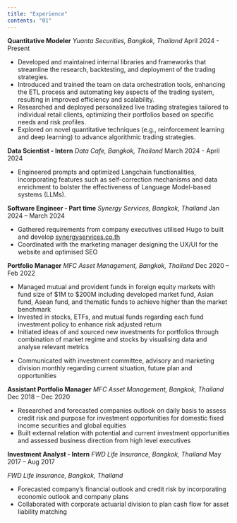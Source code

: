 ```yaml
---
title: "Experience"
contents: "01"
---
```


<div class="flex justify-between">
    <span>
        <b>Quantitative Modeler</b> 
        <i class="fa-solid fa-map-marker-alt mx-1"></i>
        <i>Yuanta Securities, Bangkok, Thailand</i>
    </span>   
    <span>April 2024 - Present</span>
</div>

- Developed and maintained internal libraries and frameworks that streamline the research, backtesting, and deployment of the trading strategies.
- Introduced and trained the team on data orchestration tools, enhancing the ETL process and automating key aspects of the trading system, resulting in improved efficiency and scalability.
- Researched and deployed personalized live trading strategies tailored to individual retail clients, optimizing their portfolios based on specific needs and risk profiles.
- Explored on novel quantitative techniques (e.g., reinforcement learning and deep learning) to advance algorithmic trading strategies.


<div class="flex justify-between mt-4">
    <span>
        <b>Data Scientist - Intern</b> 
        <i class="fa-solid fa-map-marker-alt mx-1"></i>
        <i>Data Cafe, Bangkok, Thailand</i>
    </span>   
    <span>March 2024 - April 2024</span>
</div>

<!-- - Conducted comprehensive analysis of various models available in the market to evaluate their performance on tabular data. -->
- Engineered prompts and optimized Langchain functionalities, incorporating features such as self-correction mechanisms and data enrichment to bolster the effectiveness of Language Model-based systems (LLMs).

<div class="flex justify-between mt-4">
    <span>
        <b>Software Engineer - Part time</b> 
        <i class="fa-solid fa-map-marker-alt mx-1"></i>
        <i>Synergy Services, Bangkok, Thailand</i>
    </span>   
    <span>Jan 2024 – March 2024</span>
</div>

- Gathered requirements from company executives utilised Hugo to built and develop <a class="text-teal-600" target="_blank" href="https://synergyservices.co.th">synergyservices.co.th</a>
- Coordinated with the marketing manager designing the UX/UI for the website and optimised SEO
<!-- - Provided expertise and guidance in critical situations such as domain server downtimes, communicating with the server service providers to resolve issues -->

<div class="flex justify-between mt-4">
    <span>
        <b>Portfolio Manager</b> 
        <i class="fa-solid fa-map-marker-alt mx-1"></i>
        <i>MFC Asset Management, Bangkok, Thailand</i>
    </span>   
    <span>Dec 2020 – Feb 2022</span>
</div>

- Managed mutual and provident funds in foreign equity markets with fund size of $1M to $200M including developed market fund, Asian fund, Asean fund, and thematic funds to achieve higher than the market benchmark
- Invested in stocks, ETFs, and mutual funds regarding each fund investment policy to enhance risk adjusted return
- Initiated ideas of and sourced new investments for portfolios through combination of market regime and stocks by visualising data and analyse relevant metrics
<!-- - Established portfolio management and security analysis best practices overseeing company and legal standards -->
- Communicated with investment committee, advisory and marketing division monthly regarding current situation, future plan and opportunities
<!-- - Achieved top ten funds performance consistently in developed market, Asian, and Asean funds -->

<div class="flex justify-between mt-4">
    <span>
        <b>Assistant Portfolio Manager</b> 
        <i class="fa-solid fa-map-marker-alt mx-1"></i>
        <i>MFC Asset Management, Bangkok, Thailand</i>
    </span>
    <span>Dec 2018 – Dec 2020</span>
</div>

- Researched and forecasted companies outlook on daily basis to assess credit risk and purpose for investment opportunities for domestic fixed income securities and global equities
- Built external relation with potential and current investment opportunities and assessed business direction from high level executives

<div class="flex justify-between mt-4">
    <span>
        <b>Investment Analyst - Intern</b> 
        <i class="fa-solid fa-map-marker-alt mx-1"></i>
        <i>FWD Life Insurance, Bangkok, Thailand</i>
    </span>
    <span>May 2017 – Aug 2017</span>
</div>

_FWD Life Insurance, Bangkok, Thailand_

- Forecasted company’s financial outlook and credit risk by incorporating economic outlook and company plans
- Collaborated with corporate actuarial division to plan cash flow for asset liability matching
